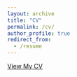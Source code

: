 ```yaml
---
layout: archive
title: "CV"
permalink: /cv/
author_profile: true
redirect_from:
  - /resume
---
```


[View My CV](../files/CV_Jie.pdf)
